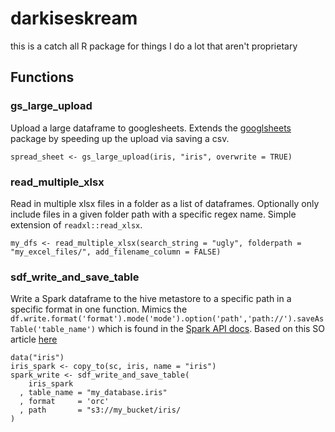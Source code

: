 # darkiseskream
this is a catch all R package for things I do a lot that aren't proprietary

## Functions

### gs_large_upload

Upload a large dataframe to googlesheets. Extends the [googlsheets]("https://github.com/jennybc/googlesheets") package by speeding up the upload via saving a csv.

    spread_sheet <- gs_large_upload(iris, "iris", overwrite = TRUE)

### read_multiple_xlsx

Read in multiple xlsx files in a folder as a list of dataframes. Optionally only include files in a given folder path with a specific regex name. Simple extension of `readxl::read_xlsx`.

    my_dfs <- read_multiple_xlsx(search_string = "ugly", folderpath = "my_excel_files/", add_filename_column = FALSE)


### sdf_write_and_save_table

Write a Spark dataframe to the hive metastore to a specific path in a specific format in one function. Mimics the `df.write.format('format').mode('mode').option('path','path://').saveAsTable('table_name')` which is found in the [Spark API docs](https://spark.apache.org/docs/latest/sql-programming-guide.html#generic-loadsave-functions). Based on this SO article [here](https://stackoverflow.com/questions/51886236/sparklyr-can-i-pass-format-and-path-options-into-spark-write-table-or-use-savea)

    data("iris")
    iris_spark <- copy_to(sc, iris, name = "iris")
    spark_write <- sdf_write_and_save_table(
        iris_spark
      , table_name = "my_database.iris"
      , format     = 'orc'
      , path       = "s3://my_bucket/iris/
    )

